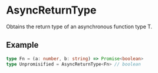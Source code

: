 # AsyncReturnType<T>

Obtains the return type of an asynchronous function type T.

## Example
```ts
type Fn = (a: number, b: string) => Promise<boolean>
type Unpromisified = AsyncReturnType<Fn> // boolean
```


